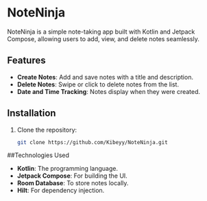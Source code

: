 # NoteNinja

NoteNinja is a simple note-taking app built with Kotlin and Jetpack Compose, allowing users to add, view, and delete notes seamlessly.

## Features
- **Create Notes**: Add and save notes with a title and description.
- **Delete Notes**: Swipe or click to delete notes from the list.
- **Date and Time Tracking**: Notes display when they were created.

## Installation
1. Clone the repository:
   ```bash
   git clone https://github.com/Kibeyy/NoteNinja.git
   
##Technologies Used
- **Kotlin**: The programming language.
- **Jetpack Compose**: For building the UI.
- **Room Database**: To store notes locally.
- **Hilt**: For dependency injection.


